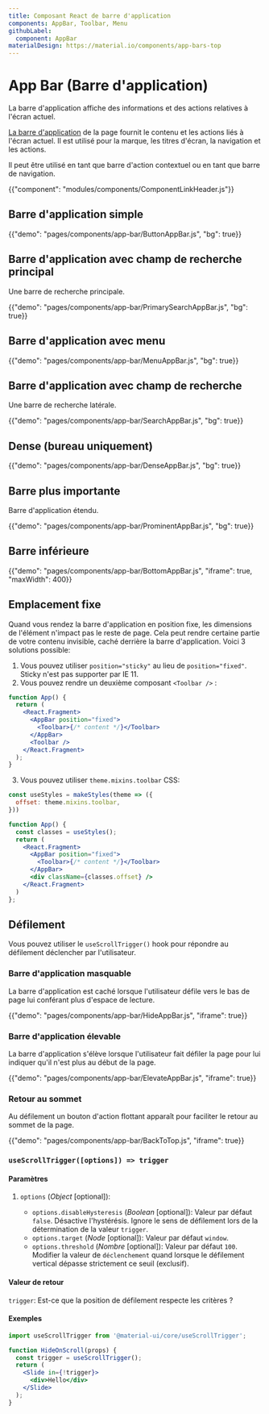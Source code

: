 ```yaml
---
title: Composant React de barre d'application
components: AppBar, Toolbar, Menu
githubLabel:
  component: AppBar
materialDesign: https://material.io/components/app-bars-top
---
```


# App Bar (Barre d'application)

<p class="description">La barre d'application affiche des informations et des actions relatives à l'écran actuel.</p>

[La barre d'application](https://material.io/design/components/app-bars-top.html) de la page fournit le contenu et les actions liés à l'écran actuel. Il est utilisé pour la marque, les titres d'écran, la navigation et les actions.

Il peut être utilisé en tant que barre d'action contextuel ou en tant que barre de navigation.

{{"component": "modules/components/ComponentLinkHeader.js"}}

## Barre d'application simple

{{"demo": "pages/components/app-bar/ButtonAppBar.js", "bg": true}}

## Barre d'application avec champ de recherche principal

Une barre de recherche principale.

{{"demo": "pages/components/app-bar/PrimarySearchAppBar.js", "bg": true}}

## Barre d'application avec menu

{{"demo": "pages/components/app-bar/MenuAppBar.js", "bg": true}}

## Barre d'application avec champ de recherche

Une barre de recherche latérale.

{{"demo": "pages/components/app-bar/SearchAppBar.js", "bg": true}}

## Dense (bureau uniquement)

{{"demo": "pages/components/app-bar/DenseAppBar.js", "bg": true}}

## Barre plus importante

Barre d'application étendu.

{{"demo": "pages/components/app-bar/ProminentAppBar.js", "bg": true}}

## Barre inférieure

{{"demo": "pages/components/app-bar/BottomAppBar.js", "iframe": true, "maxWidth": 400}}

## Emplacement fixe

Quand vous rendez la barre d'application en position fixe, les dimensions de l'élément n'impact pas le reste de page. Cela peut rendre certaine partie de votre contenu invisible, caché derrière la barre d'application. Voici 3 solutions possible:

1. Vous pouvez utiliser `position="sticky"` au lieu de `position="fixed"`. Sticky n'est pas supporter par IE 11.
2. Vous pouvez rendre un deuxième composant `<Toolbar />` :

```jsx
function App() {
  return (
    <React.Fragment>
      <AppBar position="fixed">
        <Toolbar>{/* content */}</Toolbar>
      </AppBar>
      <Toolbar />
    </React.Fragment>
  );
}
```

3. Vous pouvez utiliser `theme.mixins.toolbar` CSS:

```jsx
const useStyles = makeStyles(theme => ({
  offset: theme.mixins.toolbar,
}))

function App() {
  const classes = useStyles();
  return (
    <React.Fragment>
      <AppBar position="fixed">
        <Toolbar>{/* content */}</Toolbar>
      </AppBar>
      <div className={classes.offset} />
    </React.Fragment>
  )
};
```

## Défilement

Vous pouvez utiliser le `useScrollTrigger()` hook pour répondre au défilement déclencher par l'utilisateur.

### Barre d'application masquable

La barre d'application est caché lorsque l'utilisateur défile vers le bas de page lui conférant plus d'espace de lecture.

{{"demo": "pages/components/app-bar/HideAppBar.js", "iframe": true}}

### Barre d'application élevable

La barre d'application s'élève lorsque l'utilisateur fait défiler la page pour lui indiquer qu'il n'est plus au début de la page.

{{"demo": "pages/components/app-bar/ElevateAppBar.js", "iframe": true}}

### Retour au sommet

Au défilement un bouton d'action flottant apparaît pour faciliter le retour au sommet de la page.

{{"demo": "pages/components/app-bar/BackToTop.js", "iframe": true}}

### `useScrollTrigger([options]) => trigger`

#### Paramètres

1. `options` (*Object* [optional]):

   - `options.disableHysteresis` (*Boolean* [optional]): Valeur par défaut `false`. Désactive l'hystérésis. Ignore le sens de défilement lors de la détermination de la valeur `trigger`.
   - `options.target` (*Node* [optional]): Valeur par défaut `window`.
   - `options.threshold` (*Nombre* [optional]): Valeur par défaut `100`. Modifier la valeur de `déclenchement` quand lorsque le défilement vertical dépasse strictement ce seuil (exclusif).

#### Valeur de retour

`trigger`: Est-ce que la position de défilement respecte les critères ?

#### Exemples

```jsx
import useScrollTrigger from '@material-ui/core/useScrollTrigger';

function HideOnScroll(props) {
  const trigger = useScrollTrigger();
  return (
    <Slide in={!trigger}>
      <div>Hello</div>
    </Slide>
  );
}
```
